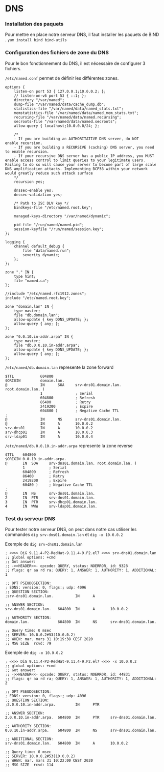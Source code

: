 # DNS

### Installation des paquets
Pour mettre en place notre serveur DNS, il faut installer les paquets de BIND .
`yum install bind bind-utils`


### Configuration des fichiers de zone du DNS
Pour le bon fonctionnement du DNS, il est nécessaire de configurer 3 fichiers. 

`/etc/named.conf` permet de définir les différentes zones.
```
options {
	listen-on port 53 { 127.0.0.1;10.0.0.2; };
	// listen-on-v6 port 53 { ::1; };
	directory "/var/named";
	dump-file "/var/named/data/cache_dump.db";
	statistics-file "/var/named/data/named_stats.txt";
	memstatistics-file "/var/named/data/named_mem_stats.txt";
	recursing-file "/var/named/data/named.recursing";
	secroots-file "/var/named/data/named.secroots";
	allow-query { localhost;10.0.0.0/24; };

	/*
	- If you are building an AUTHORITATIVE DNS server, do NOT 			enable recursion.
	- If you are building a RECURSIVE (caching) DNS server, you need to enable recursion.
	- If your recursive DNS server has a public IP address, you MUST enable access control to limit queries to your legitimate users. Failing to do so will cause your server to become part of large scale DNS amplification attacks. Implementing BCP38 within your network would greatly reduce such attack surface
	*/
	recursion yes;

	dnssec-enable yes;
	dnssec-validation yes;

	/* Path to ISC DLV key */
	bindkeys-file "/etc/named.root.key";

	managed-keys-directory "/var/named/dynamic";

	pid-file "/run/named/named.pid";
	session-keyfile "/run/named/session.key";
};

logging {
	channel default_debug {
		file "data/named.run";
		severity dynamic;
	};
};

zone "." IN {
	type hint;
	file "named.ca";
};

//include "/etc/named.rfc1912.zones";
include "/etc/named.root.key";

zone "domain.lan" IN {
	type master;
	file "db.domain.lan";
	allow-update { key DDNS_UPDATE; };
	allow-query { any; };
};

zone "0.0.10.in-addr.arpa" IN {
	type master;
	file "db.0.0.10.in-addr.arpa";
	allow-update { key DDNS_UPDATE; };
	allow-query { any; };
};
```

`/etc/named/db.domain.lan` represente la zone forward
```
$TTL            604800
$ORIGIN         domain.lan.
@               IN      SOA     srv-dns01.domain.lan.   root.domain.lan. (
                1               ; Serial
                604800          ; Refresh
                86400           ; Retry
                2419200         ; Expire
                604800 )        ; Negative Cache TTL
;
@               IN      NS      srv-dns01.domain.lan.
@               IN      A       10.0.0.2
srv-dns01       IN      A       10.0.0.2
srv-dhcp01      IN      A       10.0.0.3
srv-ldap01      IN      A       10.0.0.4

```

`/etc/named/db.0.0.10.in-addr.arpa` represente la zone reverse
```
$TTL 	604800
$ORIGIN 0.0.10.in-addr.arpa.
@ 		IN 	SOA 	srv-dns01.domain.lan. root.domain.lan. (
		1 			; Serial
		604800 		; Refresh
		86400 		; Retry
		2419200 	; Expire
		60480 ) 	; Negative Cache TTL
;
@		IN	NS		srv-dns01.domain.lan.
2		IN	PTR		srv-dns01.domain.lan.
3		IN	PTR 	srv-dhcp01.domain.lan.
4		IN	WWW		srv-ldap01.domain.lan.

```

### Test du serveur DNS

Pour tester notre serveur DNS, on peut dans notre cas utiliser les commandes `dig srv-dns01.domain.lan` et `dig -x 10.0.0.2`


Exemple de `dig srv-dns01.domain.lan`
```
; <<>> DiG 9.11.4-P2-RedHat-9.11.4-9.P2.el7 <<>> srv-dns01.domain.lan
;; global options: +cmd
;; Got answer:
;; ->>HEADER<<- opcode: QUERY, status: NOERROR, id: 9328
;; flags: qr aa rd ra; QUERY: 1, ANSWER: 1, AUTHORITY: 1, ADDITIONAL: 1

;; OPT PSEUDOSECTION:
; EDNS: version: 0, flags:; udp: 4096
;; QUESTION SECTION:
;srv-dns01.domain.lan.          IN      A

;; ANSWER SECTION:
srv-dns01.domain.lan.   604800  IN      A       10.0.0.2

;; AUTHORITY SECTION:
domain.lan.             604800  IN      NS      srv-dns01.domain.lan.

;; Query time: 0 msec
;; SERVER: 10.0.0.2#53(10.0.0.2)
;; WHEN: mar. mars 31 10:19:38 CEST 2020
;; MSG SIZE  rcvd: 79
```
Exemple de `dig -x 10.0.0.2`

```
; <<>> DiG 9.11.4-P2-RedHat-9.11.4-9.P2.el7 <<>> -x 10.0.0.2
;; global options: +cmd
;; Got answer:
;; ->>HEADER<<- opcode: QUERY, status: NOERROR, id: 44831
;; flags: qr aa rd ra; QUERY: 1, ANSWER: 1, AUTHORITY: 1, ADDITIONAL: 2

;; OPT PSEUDOSECTION:
; EDNS: version: 0, flags:; udp: 4096
;; QUESTION SECTION:
;2.0.0.10.in-addr.arpa.         IN      PTR

;; ANSWER SECTION:
2.0.0.10.in-addr.arpa.  604800  IN      PTR     srv-dns01.domain.lan.

;; AUTHORITY SECTION:
0.0.10.in-addr.arpa.    604800  IN      NS      srv-dns01.domain.lan.

;; ADDITIONAL SECTION:
srv-dns01.domain.lan.   604800  IN      A       10.0.0.2

;; Query time: 0 msec
;; SERVER: 10.0.0.2#53(10.0.0.2)
;; WHEN: mar. mars 31 10:22:00 CEST 2020
;; MSG SIZE  rcvd: 114
```